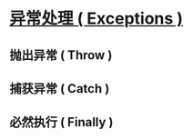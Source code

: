 # [异常处理 ( Exceptions )](https://www.dartlang.org/guides/language/language-tour#exceptions)

## 抛出异常 ( Throw )

## 捕获异常 ( Catch )

## 必然执行 ( Finally )